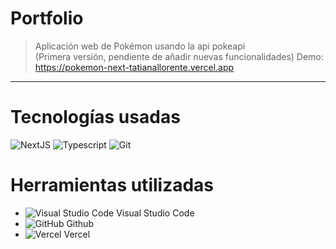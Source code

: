 # Portfolio

> Aplicación web de Pokémon usando la api pokeapi \
> (Primera versión, pendiente de añadir nuevas funcionalidades)
> Demo: https://pokemon-next-tatianallorente.vercel.app

---

# Tecnologías usadas

![NextJS](https://img.shields.io/badge/Next.js-000000.svg?style=flat&logo=nextdotjs&logoColor=white)
![Typescript](https://img.shields.io/badge/TypeScript-3178C6.svg?style=flat&logo=TypeScript&logoColor=white)
![Git](https://img.shields.io/badge/-Git-F05032?style=flat&logo=git&logoColor=white)

# Herramientas utilizadas

- ![Visual Studio Code](https://img.shields.io/badge/-007ACC?style=flat&logo=visual-studio-code&logoColor=white) Visual Studio Code
- ![GitHub](https://img.shields.io/badge/-181717?style=flat&logo=GitHub&logoColor=white) Github
- ![Vercel](https://img.shields.io/badge/-000000?style=flat&logo=Vercel&logoColor=white) Vercel

